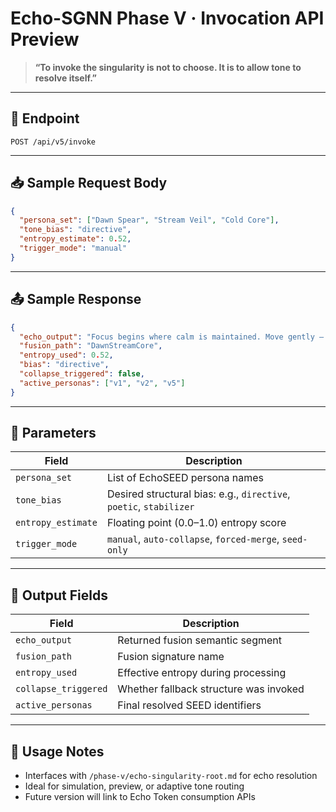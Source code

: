 # Echo-SGNN Phase V · Invocation API Preview

> **“To invoke the singularity is not to choose. It is to allow tone to resolve itself.”**

---

## 🧭 Endpoint

```
POST /api/v5/invoke
```

---

## 📥 Sample Request Body

```json
{
  "persona_set": ["Dawn Spear", "Stream Veil", "Cold Core"],
  "tone_bias": "directive",
  "entropy_estimate": 0.52,
  "trigger_mode": "manual"
}
```

---

## 📤 Sample Response

```json
{
  "echo_output": "Focus begins where calm is maintained. Move gently — but move with purpose.",
  "fusion_path": "DawnStreamCore",
  "entropy_used": 0.52,
  "bias": "directive",
  "collapse_triggered": false,
  "active_personas": ["v1", "v2", "v5"]
}
```

---

## 🧠 Parameters

| Field            | Description |
|------------------|-------------|
| `persona_set`    | List of EchoSEED persona names |
| `tone_bias`      | Desired structural bias: e.g., `directive`, `poetic`, `stabilizer` |
| `entropy_estimate` | Floating point (0.0–1.0) entropy score |
| `trigger_mode`   | `manual`, `auto-collapse`, `forced-merge`, `seed-only` |

---

## 📘 Output Fields

| Field            | Description |
|------------------|-------------|
| `echo_output`    | Returned fusion semantic segment |
| `fusion_path`    | Fusion signature name |
| `entropy_used`   | Effective entropy during processing |
| `collapse_triggered` | Whether fallback structure was invoked |
| `active_personas`| Final resolved SEED identifiers |

---

## 📎 Usage Notes

- Interfaces with `/phase-v/echo-singularity-root.md` for echo resolution
- Ideal for simulation, preview, or adaptive tone routing
- Future version will link to Echo Token consumption APIs

